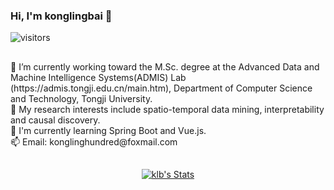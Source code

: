 ### Hi, I'm konglingbai 👋
![visitors](https://visitor-badge.glitch.me/badge?page_id=lingbai-kong.lingbai-kong)
<h2></h2>
🔭 I’m currently working toward the M.Sc. degree at the Advanced Data and Machine Intelligence Systems(ADMIS) Lab (https://admis.tongji.edu.cn/main.htm), Department of Computer Science and Technology, Tongji University.
<br>
🌱 My research interests include spatio-temporal data mining, interpretability and causal discovery.
<br>
💬 I'm currently learning Spring Boot and Vue.js.
<br>
📫 Email: konglinghundred@foxmail.com
<br>
<h2></h2>
<p align="center">
  <a href="https://github.com/lingbai-kong" class="rich-diff-level-one">
    <img src="https://github-readme-stats.vercel.app/api?username=lingbai-kong&title_color=333&text_color=777" alt="klb's Stats" >
  </a>
</p>                                                                                                                              
<!--
**lingbai-kong/lingbai-kong** is a ✨ _special_ ✨ repository because its `README.md` (this file) appears on your GitHub profile.

Here are some ideas to get you started:

- 🔭 I’m currently working on ...
- 🌱 I’m currently learning ...
- 👯 I’m looking to collaborate on ...
- 🤔 I’m looking for help with ...
- 💬 Ask me about ...
- 📫 How to reach me: ...
- 😄 Pronouns: ...
- ⚡ Fun fact: ...
-->
